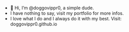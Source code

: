 - 👋 Hi, I’m @doggovippr0, a simple dude.
- I have nothing to say, visit my portfolio for more infos.
- I love what I do and I always do it with my best.
Visit: doggovippr0.github.io
